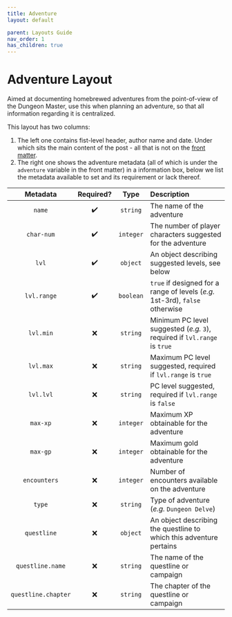 ```yaml
---
title: Adventure
layout: default

parent: Layouts Guide
nav_order: 1
has_children: true
---
```


# Adventure Layout

Aimed at documenting homebrewed adventures from the point-of-view of the Dungeon Master, use this when planning an adventure, so that all information regarding it is centralized.

This layout has two columns:

1. The left one contains fist-level header, author name and date. Under which sits the main content of the post - all that is not on the [front matter].
2. The right one shows the adventure metadata (all of which is under the `adventure` variable in the front matter) in a information box, below we list the metadata available to set and its requirement or lack thereof.

| Metadata            | Required?          | Type      | Description                                                                  |
|:-------------------:|:------------------:|:---------:|:-----------------------------------------------------------------------------|
| `name`              | :heavy_check_mark: | `string`  | The name of the adventure                                                    |
| `char-num`          | :heavy_check_mark: | `integer` | The number of player characters suggested for the adventure                  |
| `lvl`               | :heavy_check_mark: | `object`  | An object describing suggested levels, see below                             |
| `lvl.range`         | :heavy_check_mark: | `boolean` | `true` if designed for a range of levels (*e.g.* 1st-3rd), `false` otherwise |
| `lvl.min`           | :x:                | `string`  | Minimum PC level suggested (*e.g.* `3`), required if `lvl.range` is `true`   |
| `lvl.max`           | :x:                | `string`  | Maximum PC level suggested, required if `lvl.range` is `true`                |
| `lvl.lvl`           | :x:                | `string`  | PC level suggested, required if `lvl.range` is `false`                       |
| `max-xp`            | :x:                | `integer` | Maximum XP obtainable for the adventure                                      |
| `max-gp`            | :x:                | `integer` | Maximum gold obtainable for the adventure                                    |
| `encounters`        | :x:                | `integer` | Number of encounters available on the adventure                              |
| `type`              | :x:                | `string`  | Type of adventure (*e.g.* `Dungeon Delve`)                                   |
| `questline`         | :x:                | `object`  | An object describing the questline to which this adventure pertains          |
| `questline.name`    | :x:                | `string`  | The name of the questline or campaign                                        |
| `questline.chapter` | :x:                | `string`  | The chapter of the questline or campaign                                     |

[Jekyll]: https://jekyllrb.com/
[front matter]: https://jekyllrb.com/docs/front-matter/
[ISO 8601]: https://www.iso.org/iso-8601-date-and-time-format.html
[SRD]: http://www.d20srd.org/index.htm
